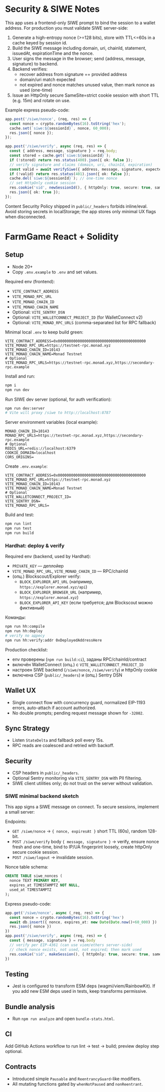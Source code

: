 # Security & SIWE Notes

This app uses a frontend-only SIWE prompt to bind the session to a wallet address. For production you must validate SIWE server-side:

1. Generate a high-entropy nonce (>=128 bits), store with TTL<=60s in a cache keyed by session id.
2. Build the SIWE message including domain, uri, chainId, statement, issuedAt, expirationTime and the nonce.
3. User signs the message in the browser; send {address, message, signature} to backend.
4. Backend verifies:
   - recover address from signature == provided address
   - domain/uri match expected
   - not expired and nonce matches unused value, then mark nonce as used (one-time)
5. Issue an HttpOnly secure SameSite=strict cookie session with short TTL (e.g. 15m) and rotate on use.

Example express pseudo-code:

```ts
app.post('/siwe/nonce', (req, res) => {
  const nonce = crypto.randomBytes(16).toString('hex');
  cache.set(`siwe:${sessionId}`, nonce, 60_000);
  res.json({ nonce });
});

app.post('/siwe/verify', async (req, res) => {
  const { address, message, signature } = req.body;
  const stored = cache.get(`siwe:${sessionId}`);
  if (!stored) return res.status(400).json({ ok: false });
  // verify signature and claims (domain, uri, chainId, expiration)
  const valid = await verifySiwe({ address, message, signature, expectedNonce: stored });
  if (!valid) return res.status(401).json({ ok: false });
  cache.del(`siwe:${sessionId}`); // one-time nonce
  // set HttpOnly cookie session
  res.cookie('sid', newSessionId(), { httpOnly: true, secure: true, sameSite: 'strict', maxAge: 15 * 60_000 });
  res.json({ ok: true });
});
```

Content Security Policy shipped in `public/_headers` forbids inline/eval. Avoid storing secrets in localStorage; the app stores only minimal UX flags when disconnected.
# FarmGame React + Solidity

## Setup
- Node 20+
- Copy `.env.example` to `.env` and set values.

Required env (frontend):
- `VITE_CONTRACT_ADDRESS`
- `VITE_MONAD_RPC_URL`
- `VITE_MONAD_CHAIN_ID`
- `VITE_MONAD_CHAIN_NAME`
- Optional: `VITE_SENTRY_DSN`
- Optional: `VITE_WALLETCONNECT_PROJECT_ID` (for WalletConnect v2)
- Optional: `VITE_MONAD_RPC_URLS` (comma-separated list for RPC fallback)

Minimal local `.env` to keep build green:
```
VITE_CONTRACT_ADDRESS=0x0000000000000000000000000000000000000000
VITE_MONAD_RPC_URL=https://testnet-rpc.monad.xyz
VITE_MONAD_CHAIN_ID=10143
VITE_MONAD_CHAIN_NAME=Monad Testnet
# Optional
VITE_MONAD_RPC_URLS=https://testnet-rpc.monad.xyz,https://secondary-rpc.example
```

Install and run:
```bash
npm i
npm run dev
```

Run SIWE dev server (optional, for auth verification):
```bash
npm run dev:server
# Vite will proxy /siwe to http://localhost:8787
```

Server environment variables (local example):

```
MONAD_CHAIN_ID=10143
MONAD_RPC_URLS=https://testnet-rpc.monad.xyz,https://secondary-rpc.example
# Optional
REDIS_URL=redis://localhost:6379
COOKIE_DOMAIN=localhost
CORS_ORIGINS=
```

Create `.env.example`:
```env
VITE_CONTRACT_ADDRESS=0x0000000000000000000000000000000000000000
VITE_MONAD_RPC_URL=https://testnet-rpc.monad.xyz
VITE_MONAD_CHAIN_ID=10143
VITE_MONAD_CHAIN_NAME=Monad Testnet
# Optional
VITE_WALLETCONNECT_PROJECT_ID=
VITE_SENTRY_DSN=
VITE_MONAD_RPC_URLS=
```

Build and test:
```bash
npm run lint
npm run test
npm run build
```

### Hardhat: deploy & verify

Required env (backend, used by Hardhat):
- `PRIVATE_KEY` — деплойер
- `VITE_MONAD_RPC_URL`, `VITE_MONAD_CHAIN_ID` — RPC/chainId
- (опц.) Blockscout/Explorer verify:
  - `BLOCK_EXPLORER_API_URL` (например, `https://explorer.monad.xyz/api`)
  - `BLOCK_EXPLORER_BROWSER_URL` (например, `https://explorer.monad.xyz`)
  - `BLOCK_EXPLORER_API_KEY` (если требуется; для Blockscout можно фиктивный)

Команды:
```bash
npm run hh:compile
npm run hh:deploy
# verify по адресу
npm run hh:verify:addr 0xDeployedAddressHere
```

Production checklist:
- env проверены (`npm run build:ci`), заданы RPC/chainId/contract
- включён WalletConnect (опц.) с `VITE_WALLETCONNECT_PROJECT_ID`
- настроен SIWE backend (`/siwe/nonce`, `/siwe/verify`) и httpOnly cookie
- включена CSP (`public/_headers`) и (опц.) Sentry DSN

## Wallet UX
- Single connect flow with concurrency guard, normalized EIP-1193 errors, auto-attach if account authorized.
- No double prompts; pending request message shown for `-32002`.

## Sync Strategy
- Listen `StateDelta` and fallback poll every 15s.
- RPC reads are coalesced and retried with backoff.

## Security
- CSP headers in `public/_headers`.
- Optional Sentry monitoring via `VITE_SENTRY_DSN` with PII filtering.
- SIWE client utilities only; do not trust on the server without validation.

### SIWE minimal backend sketch
This app signs a SIWE message on connect. To secure sessions, implement a small server:

Endpoints:
- `GET /siwe/nonce` → `{ nonce, expiresAt }` short TTL (60s), random 128-bit.
- `POST /siwe/verify` body `{ message, signature }` → verify, ensure nonce fresh and one-time, bind to IP/UA fingerprint loosely, create httpOnly secure cookie session.
- `POST /siwe/logout` → invalidate session.

Nonce table schema:
```sql
CREATE TABLE siwe_nonces (
  nonce TEXT PRIMARY KEY,
  expires_at TIMESTAMPTZ NOT NULL,
  used_at TIMESTAMPTZ
);
```

Express pseudo-code:
```ts
app.get('/siwe/nonce', async (_req, res) => {
  const nonce = crypto.randomBytes(16).toString('hex')
  await db.insert({ nonce, expires_at: new Date(Date.now()+60_000) })
  res.json({ nonce })
})
app.post('/siwe/verify', async (req, res) => {
  const { message, signature } = req.body
  // verify per EIP-4361 (can use viem/ethers server-side)
  // check nonce exists, not used, not expired; then mark used
  res.cookie('sid', makeSession(), { httpOnly: true, secure: true, sameSite: 'lax' }).sendStatus(204)
})
```

## Testing
- Jest is configured to transform ESM deps (wagmi/viem/RainbowKit). If you add new ESM deps used in tests, keep transforms permissive.

## Bundle analysis
- Run `npm run analyze` and open `bundle-stats.html`.

## CI
Add GitHub Actions workflow to run lint → test → build; preview deploy step optional.

## Contracts
- Introduced simple `Pausable` and `ReentrancyGuard`-like modifiers.
- All mutating functions gated by `whenNotPaused` and `nonReentrant`.


